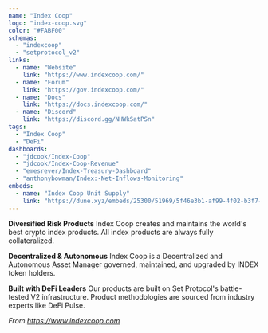 ```yaml
---
name: "Index Coop"
logo: "index-coop.svg"
color: "#FABF00"
schemas:
  - "indexcoop"
  - "setprotocol_v2"
links:
  - name: "Website"
    link: "https://www.indexcoop.com/"
  - name: "Forum"
    link: "https://gov.indexcoop.com/"
  - name: "Docs"
    link: "https://docs.indexcoop.com/"
  - name: "Discord"
    link: "https://discord.gg/NHWkSatPSn"
tags:
  - "Index Coop"
  - "DeFi"
dashboards:
  - "jdcook/Index-Coop"
  - "jdcook/Index-Coop-Revenue"
  - "emesrever/Index-Treasury-Dashboard"
  - "anthonybowman/Index:-Net-Inflows-Monitoring"
embeds:
  - name: "Index Coop Unit Supply"
    link: "https://dune.xyz/embeds/25300/51969/5f46e3b1-af99-4f02-b3f7-7ad2ff8ca682" 
---
```


**Diversified Risk Products**
Index Coop creates and maintains the world's best crypto index products. All index products are always fully collateralized.

**Decentralized & Autonomous**
Index Coop is a Decentralized and Autonomous Asset Manager governed, maintained, and upgraded by INDEX token holders.

**Built with DeFi Leaders**
Our products are built on Set Protocol's battle-tested V2 infrastructure. Product methodologies are sourced from industry experts like DeFi Pulse.

*From https://www.indexcoop.com*
